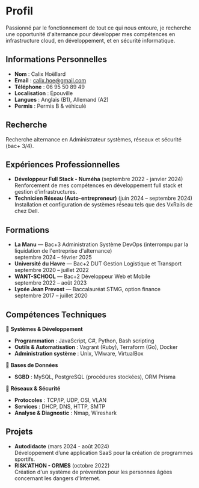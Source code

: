 # Profil
Passionné par le fonctionnement de tout ce qui nous entoure, je recherche une opportunité d'alternance pour développer mes compétences en infrastructure cloud, en développement, et en sécurité informatique.

## Informations Personnelles
- **Nom** : Calix Hoëllard
- **Email** : calix.hoe@gmail.com
- **Téléphone** : 06 95 50 89 49
- **Localisation** : Épouville
- **Langues** : Anglais (B1), Allemand (A2)
- **Permis** : Permis B & véhiculé

## Recherche
Recherche alternance en Administrateur systèmes, réseaux et sécurité (bac+ 3/4).

## Expériences Professionnelles
- **Développeur Full Stack - Numéha** (septembre 2022 - janvier 2024)  
  Renforcement de mes compétences en développement full stack et gestion d’infrastructures.
- **Technicien Réseau (Auto-entrepreneur)** (juin 2024 – septembre 2024)  
  Installation et configuration de systèmes réseau tels que des VxRails de chez Dell.

## Formations
- **La Manu** — Bac+3 Administration Système DevOps (interrompu par la liquidation de l'entreprise d'alternance)  
  septembre 2024 – février 2025
- **Université du Havre** — Bac+2 DUT Gestion Logistique et Transport  
  septembre 2020 – juillet 2022
- **WANT-SCHOOL** — Bac+2 Développeur Web et Mobile  
  septembre 2022 – août 2023
- **Lycée Jean Prevost** — Baccalauréat STMG, option finance  
  septembre 2017 – juillet 2020

## Compétences Techniques  

🔹 **Systèmes & Développement**  
- **Programmation** : JavaScript, C#, Python, Bash scripting  
- **Outils & Automatisation** : Vagrant (Ruby), Terraform (Go), Docker  
- **Administration système** : Unix, VMware, VirtualBox  

🔹 **Bases de Données**  
- **SGBD** : MySQL, PostgreSQL (procédures stockées), ORM Prisma  

🔹 **Réseaux & Sécurité**  
- **Protocoles** : TCP/IP, UDP, OSI, VLAN  
- **Services** : DHCP, DNS, HTTP, SMTP  
- **Analyse & Diagnostic** : Nmap, Wireshark  

## Projets
- **Autodidacte** (mars 2024 - août 2024)  
  Développement d’une application SaaS pour la création de programmes sportifs.
- **RISK’ATHON - ORMES** (octobre 2022)  
  Création d'un système de prévention pour les personnes âgées concernant les dangers d'Internet.
